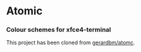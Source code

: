# Atomic
### Colour schemes for xfce4-terminal

This project has been cloned from [gerardbm/atomc](https://github.com/gerardbm/atomic).
